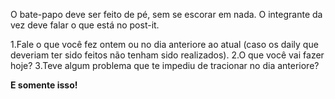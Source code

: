 O bate-papo deve ser feito de pé, sem se escorar em nada. O integrante da vez deve falar o que está no post-it. 

1.Fale o que você fez ontem ou no dia anteriore ao atual (caso os daily que deveriam ter sido feitos não tenham sido realizados).
2.O que você vai fazer hoje? 
3.Teve algum problema que te impediu de tracionar no dia anteriore?

**E somente isso!**
